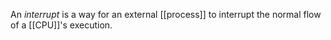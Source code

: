 An *interrupt* is a way for an external [[process]] to interrupt the normal flow of a [[CPU]]'s execution. 
